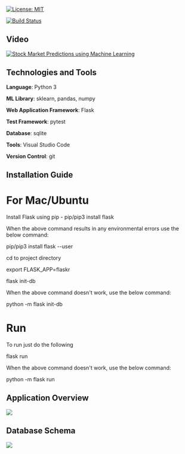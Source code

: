 [![License: MIT](https://img.shields.io/badge/License-MIT-yellow.svg)](https://opensource.org/licenses/MIT)

[![Build Status](https://travis-ci.com/ianyehwork/CSC510_Project1.svg?branch=master)](https://travis-ci.com/ianyehwork/CSC510_Project1)

## Video
[![Stock Market Predictions using Machine Learning](http://i3.ytimg.com/vi/MqVWzoUAND4/hqdefault.jpg)](https://youtu.be/MqVWzoUAND4)

## Technologies and Tools
<b>Language</b>: Python 3

<b>ML Library</b>: sklearn, pandas, numpy

<b>Web Application Framework</b>: Flask

<b>Test Framework</b>: pytest

<b>Database</b>: sqlite

<b>Tools</b>: Visual Studio Code

<b>Version Control</b>: git

## Installation Guide
# For Mac/Ubuntu  
Install Flask using pip - pip/pip3 install flask

When the above command results in any environmental errors use the below command:

pip/pip3 install flask --user

cd to project directory

export FLASK_APP=flaskr

flask init-db

When the above command doesn't work, use the below command:

python -m flask init-db

# Run  
To run just do the following

flask run

When the above command doesn't work, use the below command:

python -m flask run
## Application Overview
<img src="/doc/ApplicationStructure.png" />

## Database Schema
<img src="/doc/Schema.png" />
